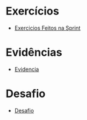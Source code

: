 
# Exercícios


- [Exercicios Feitos na Sprint](https://github.com/neivis04/PB_CYNTHIA_NEIVA/tree/main/Sprint%205/Exercicios/index.html)


# Evidências

- [Evidencia](https://github.com/neivis04/PB_CYNTHIA_NEIVA/tree/main/Sprint%205/Evidencias)

# Desafio 

- [Desafio](https://github.com/neivis04/PB_CYNTHIA_NEIVA/tree/main/Sprint%205/Desafio)

